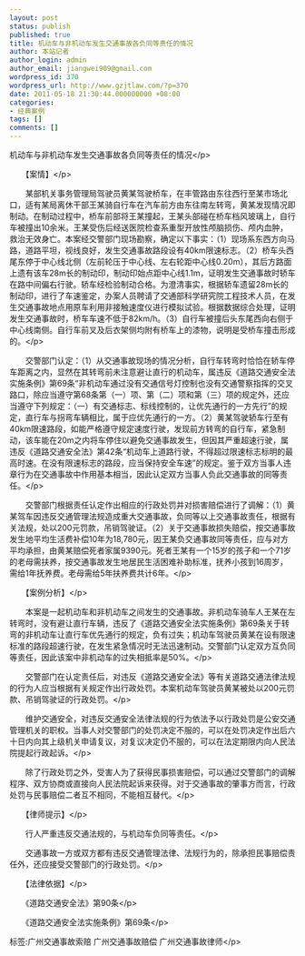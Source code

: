 ```yaml
---
layout: post
status: publish
published: true
title: 机动车与非机动车发生交通事故各负同等责任的情况
author: 本站记者
author_login: admin
author_email: jiangwei909@gmail.com
wordpress_id: 370
wordpress_url: http://www.gzjtlaw.com/?p=370
date: 2011-05-18 21:30:44.000000000 +08:00
categories:
- 经典案例
tags: []
comments: []
---
```

<p>机动车与非机动车发生交通事故各负同等责任的情况<&#47;p><p>　　【案情】<&#47;p><p>　　某部机关事务管理局驾驶员黄某驾驶桥车，在丰管路由东往西行至某市场北口，适有某局离休干部王某骑自行车在汽车前方由东往南左转弯，黄某发现情况即制动。在制动过程中，桥车前部将王某撞起，王某头部碰在桥车档风玻璃上，自行车被撞出10余米。王某受伤后经送医院检查系重型开放性颅脑损伤、颅内血肿，救治无效身亡。本案经交警部门现场勘察，确定以下事实：（1）现场系东西方向马路，道路平坦，视线良好，发生交通事故路段设有40km限速标志。（2）桥车头西尾东停于中心线北侧（左前轮压于中心线、左右轮距中心线0.20m），其后方路面上遗有该车28m长的制动印，制动印始点距中心线1.1m，证明发生交通事故时轿车在路中间偏右行驶。轿车经检验制动合格。为澄清事实，根据轿车遗留28m长的制动印，进行了车速鉴定，办案人员聘请了交通部科学研究院工程技术人员，在发生交通事故地点用原车利用非接触速度仪进行模拟试验。根据数据综合处理，证明发生交通事故时，桥车车速不低于82km&#47;h。（3）自行车被撞后头东尾西向右侧于中心线南侧。自行车前叉及后衣架侧均附有桥车上的漆物，说明是受桥车撞击形成的。<&#47;p><p>　　交警部门认定：（1）从交通事故现场的情况分析，自行车转弯时恰恰在轿车停车距离之内，显然在其转弯前未注意避让直行的机动车，属违反《道路交通安全法实施条例》第69条&ldquo;非机动车通过没有交通信号灯控制也没有交通警察指挥的交叉路口，除应当遵守第68条第（一）项、第（二）项和第（三）项的规定外，还应当遵守下列规定：（一）有交通标志、标线控制的，让优先通行的一方先行&rdquo;的规定，直行车与拐弯车辆相比，属于应优先通行的一方。（2）黄某驾驶轿车行至有40km限速路段，如能严格遵守规定速度行驶，发现前方转弯的自行车，紧急制动，该车能在20m之内将车停住以避免交通事故发生，但因其严重超速行驶，属违反《道路交通安全法》第42条&ldquo;机动车上道路行驶，不得超过限速标志标明的最高时速。在没有限速标志的路段，应当保持安全车速&rdquo;的规定。鉴于双方当事人违章行为在交通事故中作用基本相当，因此认定双方当事人负此交通事故的同等责任。<&#47;p><p>　　交警部门根据责任认定作出相应的行政处罚并对损害赔偿进行了调解：（1）黄某驾车因违反交通管理法规造成重大交通事故，负同等以上交通事故责任，根据有关法规，处以200元罚款，吊销驾驶证。（2）关于交通事故损失赔偿，按交通事故发生地平均生活费补偿10年为18,780元，因王某负交通事故同等责任，应与对方平均承担，由黄某赔偿死者家属9390元。死者王某有一个15岁的孩子和一个71岁的老母需扶养，按交通事故发生地居民生活困难补助标准，抚养小孩到16周岁，需给1年抚养费。老母需给5年扶养费共计6年。<&#47;p><p>　　【案例分析】<&#47;p><p>　　本案是一起机动车和非机动车之间发生的交通事故。非机动车骑车人王某在左转弯时，没有避让直行车辆，违反了《道路交通安全法实施条例》第69条关于转弯的非机动车让直行车优先通行的规定，负有过失；机动车驾驶员黄某在设有限速标准的路段超速行驶，在发生紧急情况时无法迅速制动。交警部门认定双方互负同等责任，因此该案中非机动车的过失相抵率是50%。<&#47;p><p>　　交警部门在认定责任后，对违反《道路交通安全法》等有关道路交通法律法规的行为人应当根据有关规定作出行政处罚。本案机动车驾驶员黄某被处以200元罚款、吊销驾驶证的行政处罚。<&#47;p><p>　　维护交通安全，对违反交通安全法律法规的行为依法予以行政处罚是公安交通管理机关的职权。当事人对交警部门的处罚决定不服的，可以在处罚决定作出后六十日内向其上级机关申请复议，对复议决定仍不服的，可以在法定期限内向人民法院提起行政起诉。<&#47;p><p>　　除了行政处罚之外，受害人为了获得民事损害赔偿，可以通过交警部门的调解程序、双方协商或直接向人民法院起诉来获得。对于交通事故的肇事方而言，行政处罚与民事赔偿二者互不相同，不能相互替代。<&#47;p><p>　　【律师提示】<&#47;p><p>　　行人严重违反交通法规的，与机动车负同等责任。<&#47;p><p>　　交通事故一方或双方都有违反交通管理法律、法规行为的，除承担民事赔偿责任外，还应接受交警部门的行政处罚。<&#47;p><p>　　【法律依据】<&#47;p><p>　　《道路交通安全法》第90条<&#47;p><p>　　《道路交通安全法实施条例》第69条<&#47;p><br&#47;><p>标签:广州交通事故索赔 广州交通事故赔偿 广州交通事故律师<&#47;p>
